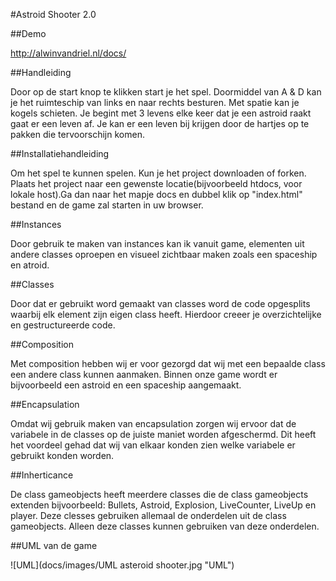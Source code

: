 #Astroid Shooter 2.0

##Demo

http://alwinvandriel.nl/docs/

##Handleiding

Door op de start knop te klikken start je het spel. Doormiddel van A & D kan je het ruimteschip van links en naar rechts besturen. Met spatie kan je kogels schieten. Je begint met 3 levens elke keer dat je een astroid raakt gaat er een leven af. Je kan er een leven bij krijgen door de hartjes op te pakken die tervoorschijn komen.

##Installatiehandleiding

Om het spel te kunnen spelen. Kun je het project downloaden of forken. Plaats het project naar een gewenste locatie(bijvoorbeeld htdocs, voor lokale host).Ga dan naar het mapje docs en dubbel klik op "index.html" bestand en de game zal starten in uw browser.

##Instances

Door gebruik te maken van instances kan ik vanuit game, elementen uit andere classes oproepen en visueel zichtbaar maken zoals een spaceship en atroid.

##Classes

Door dat er gebruikt word gemaakt van classes word de code opgesplits waarbij elk element zijn eigen class heeft. Hierdoor creeer je overzichtelijke en gestructureerde code.

##Composition

Met composition hebben wij er voor gezorgd dat wij met een bepaalde class een andere class kunnen aanmaken. Binnen onze game wordt er bijvoorbeeld een astroid en een spaceship aangemaakt.

##Encapsulation

Omdat wij gebruik maken van encapsulation zorgen wij ervoor dat de variabele in de classes op de juiste maniet worden afgeschermd. Dit heeft het voordeel gehad dat wij van elkaar konden zien welke variabele er gebruikt konden worden.

##Inherticance

De class gameobjects heeft meerdere classes die de class gameobjects extenden bijvoorbeeld: Bullets, Astroid, Explosion, LiveCounter, LiveUp en player. Deze clesses gebruiken allemaal de onderdelen uit de class gameobjects. Alleen deze classes kunnen gebruiken van deze onderdelen.

##UML van de game

![UML](docs/images/UML asteroid shooter.jpg "UML")